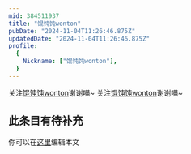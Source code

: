```yaml
---
mid: 384511937
title: "馄饨饨wonton"
pubDate: "2024-11-04T11:26:46.875Z"
updatedDate: "2024-11-04T11:26:46.875Z"
profile:
  {
    Nickname: ["馄饨饨wonton"],
  }
---
```


关注[馄饨饨wonton](https://space.bilibili.com/384511937)谢谢喵~ 关注[馄饨饨wonton](https://space.bilibili.com/384511937)谢谢喵~

## 此条目有待补充
你可以在[这里](https://github.com/Yuhanawa/VTuber.ICU/edit/master/src/content/v/馄饨饨wonton/index.md)编辑本文
